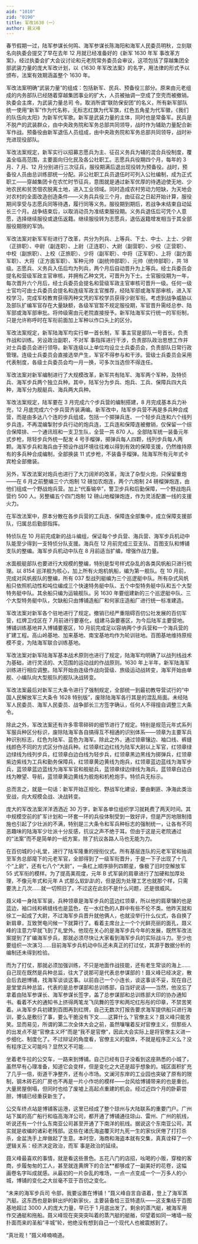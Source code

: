```yaml
---
aid: "1010"
zid: "0190"
title: 军改1630（一）
author: 聂义峰
---
```


春节假期一过，陆军参谋长何鸣、海军参谋长陈海阳和海军人民委员明秋，立刻联名向执委会提交了早在去年 12 月就已经准备好的《新军 1630 年军 事改革方案》，经过执委会扩大会议讨论和元老院常务委员会审议，这项包括了穿越集团全部武装力量的庞大军改计划，以《1630 年军改法案》的名字，用法律的形式予以颁布，法案有效期涵盖整个 1630 年。

军改法案明确“武装力量”的组成：包括新军、民兵、预备役三部分。原来由元老组成的内务部队已经随着穿越集团事业的扩大，人员被抽调一空成了空壳而被撤销。执委会主席，为武装力量总司 令。取消所谓“联防保安团”的名义，所有新军部队统一使用“新军”作为代名称，无标志红旗为代军旗，红色五角星为代军徽，《我们的队伍向太阳》为新军代军歌。新军是武装力量的主体，同时也是常备军。民兵是不脱产的武装群众，由中央政务院和军务总部共同领导，战时作为辅助力量配合新军作战。预备役由新军退伍人员组成，由中央政务院和军务总部共同领导，战时补充进现役部队。

军改法案规定，新军实行以招募志愿兵为主、征召义务兵为辅的混合兵役制度，覆盖全临高范围，主要面向归化民及各公社职工。志愿兵兵役期四个月，每年的 3 月、7 月、12 月分别进行三次征兵，服役期满后退出现役转为预备役。战时，预备役人员由总训练部统一分配。非公社职工兵员退伍时可列入公社编制，成为正式职工——穿越集团卡在农忙时节征兵，意图就是通过新军优厚的待遇迫使无地、少地农民和贫苦佃农脱离土地，进入工业领域。同时造成农村劳动力短缺，为天地会对农村的全面改造创造条件——义务兵兵役三个月，由征召之日起开始计算，服役期间享受与志愿兵同等待遇，履行同等义务。服役期到期后，若战争未结束自动延长三个月。战争结束后，以取消动员为准结束服役期。义务兵退伍后可凭个人意愿，选择继续服役或退伍返籍。继续服役转为志愿兵，退伍返籍增发相当于其全部服役期限的军饷。

军改法案对新军军衔进行了改革，共分为列兵、上等兵、下士、中士、上士、少尉（正排职）、中尉（副连职）、上尉（正连职）、大尉（副营职）、少校（正营职）、中校（副旅职）、上校（正旅职）、少将（副军职）、中将（正军职）、上将（副方面军职）、大将（正方面军职）、军种元帅（副统帅部职）、元帅（统帅部职），共 18 级。志愿兵、义务兵入伍后均为列兵，两个月后自动晋升为上等兵。经士兵委员会提名和营级军政主官审核，并拥有乙种文凭，可晋升为下士。士官服役期为一年，每次晋升六个月后，经士兵委员会提名和营级军政主官审核可晋升一级。任何一级士官均可由士兵委员会提名和连级军政主官推荐，经陆军部或海军部审核，进入军校学习，完成军校教育获得丙种文凭的军校学员获得少尉军衔。考虑到战争威胁以及部队扩编军官存在大量缺额，各级军官暂不规定服役期，军官晋升需经总参、陆军部或海军部审批。将帅级需由元老院直接授予。新军陆海军实行统一的军衔制，只是允许称呼时在军衔前面加上军种以作口头上的区分。

军改法案规定，新军陆海军均实行单一首长制，军 事主官是部队一号首长，负责作战和训练。另设政治副职，不对军 事指挥进行干涉，负责部队政治思想工作并对士兵委员会进行领导。新军连级以上单位均设立士兵委员会，负责部队日常行政管理。连级士兵委员会直接选举产生，军官不得参与和干涉。营级士兵委员会采用代表制度，各级士兵委员会均一月一换，可多次当选但不得连任。

军改法案对新军编制进行了大规模改革，新军共有陆军、海军两个军种，及特侦兵、海军步兵两个独立兵种。其中，陆军分为步兵、炮兵、工兵、保障兵四大兵种，海军分为舰艇兵、海兵两大兵种。

军改法案规定，陆军要在 3 月完成六个步兵营的编制搭建，8 月完成基本兵力补充，12 月底完成六个步兵营齐装满编。新军改中，陆军步兵营不再是多兵种合成营，而是由多达八个连的步兵组成，包括一个掷弹兵连、一个轻步兵连和六个线列步兵连，不再混编掣肘步兵行动的炮兵连，工兵连和保障连被撤销，仅保留一个综合保障排、一个通讯班和一支卫生队，全营一共 870 人。全部陆军统一装备元年式步枪，除轻步兵外统一配发 4 号手榴弹，掷弹兵每人四颗，线列步兵每人两颗。海军步兵和海兵由于预设作战环境往往难以得到有效的保障支援，仍然维持原有的多兵种合成编制，全部换装 11 式步枪，不装备手榴弹。陆海军所有元年式卡宾枪全部撤装。

另外，军改法案对炮兵也进行了大刀阔斧的改革，淘汰了杂型火炮，只保留重炮——在 6 月之前整编三个六炮制 12 磅加农炮连，两个六炮制 24 磅榴弹炮连，由他们组成一个野战炮兵营。加上“代畜输卒”，警卫步兵和后勤保障，一个野战炮兵营约 500 人。另整编五个四门炮制 12 磅山地榴弹炮连，作为灵活配置一线的支援火力。

在军改法案中，原本分散在各步兵营的工兵连、保障连全部集中，成立保障支援部队，归属总后勤部指挥。

特侦队在 10 月前完成新的战斗编组，保证每个步兵营、海兵营、海军步兵机动中队能至少得到一支特侦分队支援。海兵在 12 月前完成三亚支队、百图支队和博铺支队的整编。海军步兵机动中队在 8 月前适当扩编，增强作战力量。

水面舰艇部队也要进行大规模的整编，特别是型号样式杂乱的各类风帆船只进行梳理。以 8154 巡洋舰为核心，加上所有火炮机帆船，编为第一舰队。在 10 月前，完成对风帆舰队的整编，所有 037 型战列艇编为三个巡逻艇中队。所有杂式风帆船只依照机动性和吨位编成三个快速特务艇中队、五个中型特务艇中队和五个大型特务艇中队。其余船只编为运输舰队。另 1630 年要组建新的三个巡逻艇中队、三个大型特务艇中队，欠缺船只由博铺造船厂和何家庄造船厂进行统一标准建造。

军改法案对新军各个驻地进行了规定。撤销已经严重阻碍百仞公社发展的百仞军营，红牌卫戍区在 7 月前进行要塞化，组建马袅要塞区，为今后陆军主要营地。博铺训练基地并入博铺要塞区，10 月前完成足以容纳两个步兵营和一个海兵营的扩建工程。高山岭基地、加来基地、南宝基地均作为轮训驻地。百图基地维持原规模不变，为陆海军联合训练基地。

军改法案对新军陆海军基本战术原则也进行了规定，陆海军均明确了以战列线战术为基础，进行灵活的、大范围的运动战的作战原则。1630 年上半年，新军陆海军训练进行相应调整。陆军开始由连级作战向营级、旅级运动战转变，海军开始由单舰、小编队向大型舰队的舰队决战转变。

军改法案最后对新军三大条令进行了强制规定，全部统一到最初教导营试行的“中国人民解放军三大条令 1628 特别版”，废除陆海军各行其是的混乱局面。未经陆军人民委员、海军人民委员、战争部长三方签字确认，任何人不得擅自调整三大条令。

除此之外，军改法案还有许多零零碎碎的细节进行了规定。特别是规范元年式系列军服兵种区分标识，废除陆海军各自搞得互不相通的识别体系——领章为主要军兵种识别标志，红色为陆军、蓝色为海军。除此之外，通过领章镶边、袖口线、裤缝线颜色不同的方式区分作战兵种。红领章红边红线为陆军大尉以上军官，红领章绿边绿线为线列步兵，红领章白边白线为轻步兵，红领章黑边黑线为掷弹兵，红领章紫边紫线为工兵和勤务保障兵，红领章黄边黄线为炮兵，红领章蓝边蓝线为海军步兵，蓝领章蓝边蓝线为海军军官和舰艇兵，蓝领章绿边绿线为海兵，蓝领章白边白线为瞭望、导航，蓝领章黄边黄线为舰炮和机枪炮手。特侦兵无标示。

总而言之，就是一句话：新军开始正规化、野战军化建设，要由剿匪、净海此类治安战，向大规模会战、决战转变。

庞大的军改法案洋洋洒洒近 30 万字，新军各单位组织学习就耗费了两天时间。其中规模空前的扩军计划和一环套一环的兵役体制受到一致好评，但是严厉地限制措施也引起了少壮派的不满，特别是三大条令和军兵种标志的强制统一，让各有不同恶趣味的陆海军少壮派十分反感，抗议之声不绝于耳。但由于这是元老院通过的“法案”而不是简单的一纸方案，除了抗议各路人马也无能为力。

在百仞城的小礼堂，进行了陆军隆重的授衔仪式。所有基层连队的元老军官和抽调至军务总部麾下的元老军官，全部得到了一级军衔晋升，于是一下子出现了十几个“上尉”，还有七八个“大尉”，一条杠上顺序排列四颗星，像极了旧时空解放军 55 式军衔的模样。为了提高美观度，元年 B 式军装的肩章进行了加硬和加厚处理，不像元年式和元年 A 式那么软趴趴的，但是因为处理工艺也就那个样，只需要洗上几次……就一切照旧了。不过这在此刻不是什么问题，还是很威风。

聂义峰一身陆军军装，兵种领章是海军步兵的蓝边红领章，所以他的肩章镶的也是蓝边，袖口线和裤缝线也是蓝色，在一水红色的人群中有些不伦不类。他昨天就和徐工一起成了大尉，不过海军步兵晋升就他俩人，也就没举行什么仪式，各自换了新肩章，互致贺电问候一下就算行了。看着主席台上一个个光鲜亮丽的面孔，聂义峰的注意力早就飞到了礼堂外。他现在关心的是海军步兵今年的发展，既然军改法案提到了扩编海军步兵，那就必须尽快让大家看到海军步兵的实际战斗力。至少也要组织一次演习……目前海军步兵机动中队还未真正的打过仗，其源于数据分析的编制还未得到检验。

而为了打仗，那就必须加强训练，不只是地面作战技能，还有老生常谈的海上……自己现在既然是兵种总监，往大了说那可是代表总参谋部的！聂义峰已经决定，散会后去趟博铺，找海军谈谈这事。以前自己一个小连长，谈这事谈不妥，现在自己是堂堂兵种总监，代表的是总参谋部和总训练部，自当好说话——当然，他没忘了拿着由陆军参谋长、海军参谋长签字，盖了总参谋部和总训练部大印的协办通知书。看着不大的通知书上挤得两笔龙飞凤舞的签字和两坨红彤彤的印章，不禁苦笑着。从海军步兵初建到百图再到红牌，自己无数次打报告要求海军提供船只进行海训，要么是敷衍了事，要么干脆没有下文……这算什么？官僚主义？聂义峰只能苦笑。显而易见，所谓的第二次全体大会之前，虽然嚷嚷着反对官僚主义，但那些人的出发点不是“官僚主义坏”而是“我不是官僚”，因此大会实际上是将官僚主义进一步细化、制度化了。不过辩证的角度看，官僚主义的载体，不就是程序正义么？没有程序正义可能吗？显然又不可能……

坐着老牛拉的公交车，一路来到博铺。自己已经有日子没看到这座熟悉的小城了，虽然早有心理准备，知道它会变样，但是变化之大还是超乎想象的。城区面积扩充了几乎一倍，街道干净整齐，还有小市场。文澜河东岸的工业园也突破了原有的限制，钢木砖石的厂房也不再是一片小作坊的模样——台风给博铺带来的也是重创，大量房屋倒塌，但同时也给了废墟上高起点重建的机会。经过近四个月的卧薪尝胆，博铺已经重获新生了。

公交车终点站是博铺客运港，这里已经成了整个琼州与大陆联系的重要门户。广州站下属的高广船行和临高海洋公司，都开通了博铺通往琼山、雷州、广州的航线，听说还有一个什么东南亚公司甚至开通了下南洋的航线。据说这个东南亚公司，其实就是收编的诸彩老残部。这些在诸氏海盗覆灭时九死一生的家伙厌倦了打打杀杀，金盆洗手上岸做起了生意。本时空，海商和海盗本就有交集，真真诠释了一个逻辑关系：经济决定政治，而军 事是政治的延续。

聂义峰最喜欢的事情，就是看这些景色。五花八门的店招，吆喝的小贩，穿梭的客商，步履匆匆的工人，甚至就连黄牌下的合法\*\*都够成了一副美好的花卷，这幅画卷名字叫成就感。从最初的一片杂乱的堆场，一点一点变成一个一万多人的小城，博铺的变化之大丝毫不亚于百仞之变化。

“未来的海军步兵司 令部，我要设置在博铺！”聂义峰自言自语着，登上了海军蒸汽艇。这东西也是新鲜出炉的新家伙，主要装备给三亚特遣队——这支集结于百图基地超过 3000 人的庞大力量，早已于 1 月底出发了。剩余的蒸汽艇，被海军用作交通艇和拖船。聂义峰现在突突突叫着的蒸汽艇的艇艏，仰望着如同一堵墙一般扑面而来的圣船“丰城”轮，他绝没有想到自己一个现代人也被震撼到了。

“真壮观！”聂义峰喃喃道。
